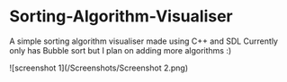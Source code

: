 # Sorting-Algorithm-Visualiser
A simple sorting algorithm visualiser made using C++ and SDL
Currently only has Bubble sort but I plan on adding more algorithms :)

![screenshot 1](/Screenshots/Screenshot 2.png)
